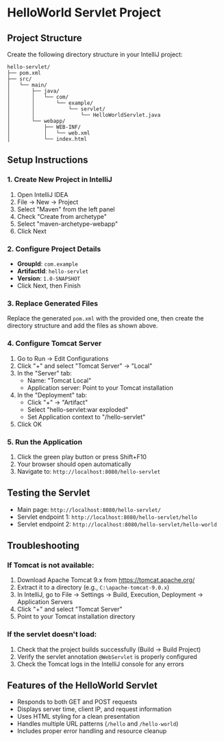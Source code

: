 # HelloWorld Servlet Project

## Project Structure
Create the following directory structure in your IntelliJ project:

```
hello-servlet/
├── pom.xml
├── src/
│   └── main/
│       ├── java/
│       │   └── com/
│       │       └── example/
│       │           └── servlet/
│       │               └── HelloWorldServlet.java
│       └── webapp/
│           ├── WEB-INF/
│           │   └── web.xml
│           └── index.html
```

## Setup Instructions

### 1. Create New Project in IntelliJ
1. Open IntelliJ IDEA
2. File → New → Project
3. Select "Maven" from the left panel
4. Check "Create from archetype"
5. Select "maven-archetype-webapp"
6. Click Next

### 2. Configure Project Details
- **GroupId**: `com.example`
- **ArtifactId**: `hello-servlet`
- **Version**: `1.0-SNAPSHOT`
- Click Next, then Finish

### 3. Replace Generated Files
Replace the generated `pom.xml` with the provided one, then create the directory structure and add the files as shown above.

### 4. Configure Tomcat Server
1. Go to Run → Edit Configurations
2. Click "+" and select "Tomcat Server" → "Local"
3. In the "Server" tab:
   - Name: "Tomcat Local"
   - Application server: Point to your Tomcat installation
4. In the "Deployment" tab:
   - Click "+" → "Artifact"
   - Select "hello-servlet:war exploded"
   - Set Application context to "/hello-servlet"
5. Click OK

### 5. Run the Application
1. Click the green play button or press Shift+F10
2. Your browser should open automatically
3. Navigate to: `http://localhost:8080/hello-servlet`

## Testing the Servlet
- Main page: `http://localhost:8080/hello-servlet/`
- Servlet endpoint 1: `http://localhost:8080/hello-servlet/hello`
- Servlet endpoint 2: `http://localhost:8080/hello-servlet/hello-world`

## Troubleshooting

### If Tomcat is not available:
1. Download Apache Tomcat 9.x from https://tomcat.apache.org/
2. Extract it to a directory (e.g., `C:\apache-tomcat-9.0.x`)
3. In IntelliJ, go to File → Settings → Build, Execution, Deployment → Application Servers
4. Click "+" and select "Tomcat Server"
5. Point to your Tomcat installation directory

### If the servlet doesn't load:
1. Check that the project builds successfully (Build → Build Project)
2. Verify the servlet annotation `@WebServlet` is properly configured
3. Check the Tomcat logs in the IntelliJ console for any errors

## Features of the HelloWorld Servlet
- Responds to both GET and POST requests
- Displays server time, client IP, and request information
- Uses HTML styling for a clean presentation
- Handles multiple URL patterns (`/hello` and `/hello-world`)
- Includes proper error handling and resource cleanup
